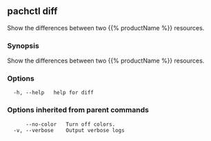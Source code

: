 ## pachctl diff

Show the differences between two {{% productName %}} resources.

### Synopsis

Show the differences between two {{% productName %}} resources.

### Options

```
  -h, --help   help for diff
```

### Options inherited from parent commands

```
      --no-color   Turn off colors.
  -v, --verbose    Output verbose logs
```


